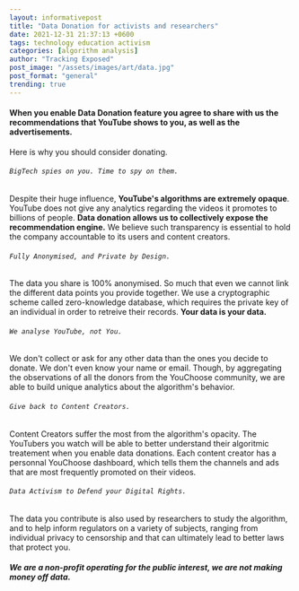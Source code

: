 ```yaml
---
layout: informativepost
title: "Data Donation for activists and researchers"
date: 2021-12-31 21:37:13 +0600
tags: technology education activism
categories: [algorithm analysis]
author: "Tracking Exposed"
post_image: "/assets/images/art/data.jpg"
post_format: "general"
trending: true
---
```


#### When you enable Data Donation feature you agree to share with us the recommendations that YouTube shows to you, as well as the advertisements.

Here is why you should consider donating.<br>

###### `BigTech spies on you. Time to spy on them.`

Despite their huge influence, **YouTube's algorithms are extremely opaque**. YouTube does not give any analytics regarding the videos it promotes to billions of people. 
**Data donation allows us to collectively expose the recommendation engine.** We believe such transparency is essential to hold the company accountable to its users and content creators.

###### `Fully Anonymised, and Private by Design.`

The data you share is 100% anonymised. So much that even we cannot link the different data points you provide together. 
We use a cryptographic scheme called zero-knowledge database, which requires the private key of an individual in order to retreive their records. **Your data is your data.**

###### `We analyse YouTube, not You.`

We don't collect or ask for any other data than the ones you decide to donate. We don't even know your name or email.
Though, by aggregating the observations of all the donors from the YouChoose community, we are able to build unique analytics about the algorithm's behavior. 

###### `Give back to Content Creators.`

Content Creators suffer the most from the algorithm's opacity. The YouTubers you watch will be able to better understand their algoritmic treatement when you enable data donations.
Each content creator has a personnal YouChoose dashboard, which tells them the channels and ads that are most frequently promoted on their videos. 

###### `Data Activism to Defend your Digital Rights.`

The data you contribute is also used by researchers to study the algorithm, and to help inform regulators on a variety of subjects, ranging from individual privacy to censorship and that can ultimately lead to better laws that protect you.

###### **We are a non-profit operating for the public interest, we are not making money off data.**

